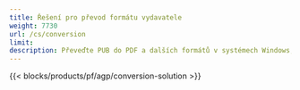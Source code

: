 ```yaml
---
title: Řešení pro převod formátu vydavatele 
weight: 7730
url: /cs/conversion
limit: 
description: Převeďte PUB do PDF a dalších formátů v systémech Windows, Linux a Mac OS X. Funkce převodu Publisher, kterou lze snadno integrovat do vašeho vlastního řešení.
---
```


{{< blocks/products/pf/agp/conversion-solution >}} 